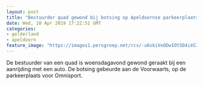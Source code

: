 ```yaml
---
layout: post
title: "Bestuurder quad gewond bij botsing op Apeldoornse parkeerplaats"
date: Wed, 10 Apr 2019 17:22:51 GMT
categories: 
- gelderland 
- apeldoorn 
feature_image: "https://images1.persgroep.net/rcs/-u6skiVoODwIOt5D4i4SIX3Nhb4/diocontent/145255159/_fitwidth/400/?appId=21791a8992982cd8da851550a453bd7f&quality=0.7"
---
```


De bestuurder van een quad is woensdagavond gewond geraakt bij een aanrijding met een auto. De botsing gebeurde aan de Voorwaarts, op de parkeerplaats voor Omnisport.
